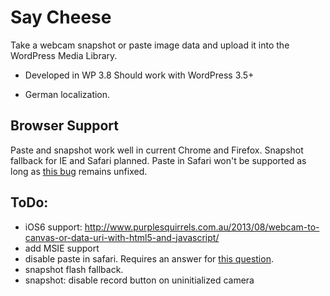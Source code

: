 Say Cheese
==========

Take a webcam snapshot or paste image data and upload it into the WordPress Media Library.

 - Developed in WP 3.8
   Should work with WordPress 3.5+
 
 - German localization.

Browser Support
---------------
Paste and snapshot work well in current Chrome and Firefox. 
Snapshot fallback for IE and Safari planned.
Paste in Safari won't be supported as long as [this bug](https://bugs.webkit.org/show_bug.cgi?id=49141) remains unfixed.


ToDo:
-----
 - iOS6 support: http://www.purplesquirrels.com.au/2013/08/webcam-to-canvas-or-data-uri-with-html5-and-javascript/
 - add MSIE support
 - disable paste in safari. Requires an answer for [this question](http://stackoverflow.com/questions/21366465/is-there-a-way-to-detect-webkit-fake-url-browser-behavior).
 - snapshot flash fallback.
 - snapshot: disable record button on uninitialized camera

